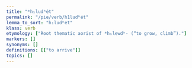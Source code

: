 ```yaml
---
title: "*h₁ludʰét"
permalink: "/pie/verb/h1ludʰét"
lemma_to_sort: "h₁ludʰet"
klass: verb
etymology: ["Root thematic aorist of *h₁lewdʰ- (“to grow, climb”)."]
markers: []
synonyms: []
definitions: [["to arrive"]]
topics: []
---
```

